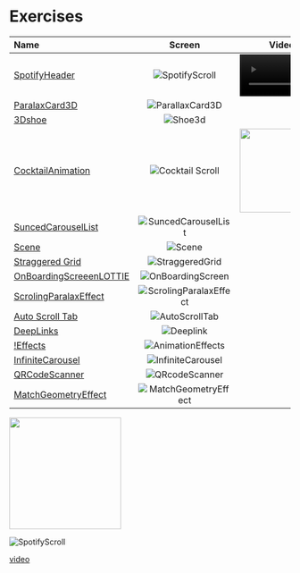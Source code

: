 # Exercises


| Name | Screen |  Video |
| :---------------------------------------------------- | :----------------------------------------------------------------------:| -------------------------------------- |
|[SpotifyHeader](https://github.com/GU1984/SwiftUI/tree/main/Exercises/SpotifyHeader)|![SpotifyScroll](https://user-images.githubusercontent.com/45098537/229798663-add460db-bfd6-4051-913d-a058d27c91d4.jpg)| <video src="https://user-images.githubusercontent.com/45098537/229730961-a89655ea-796a-4e2a-8901-867c8b81ff28.mp4" width="150" />|
|[ParalaxCard3D](https://github.com/GU1984/SwiftUI/tree/main/Exercises/ParalaxCard3D)| ![ParallaxCard3D](https://user-images.githubusercontent.com/45098537/229796993-c6553dae-8c09-468a-8fc1-dd3a3e59435b.jpg)| |
|[3Dshoe](https://github.com/GU1984/SwiftUI/tree/main/Exercises/Shoe3D)|![Shoe3d](https://user-images.githubusercontent.com/45098537/231418689-af0a324f-7448-400b-b876-f2a1d0b0503b.png)| |
|[CocktailAnimation](https://github.com/GU1984/SwiftUI/tree/main/Exercises/CocktailDrinkAnimation)|![Cocktail Scroll](https://user-images.githubusercontent.com/45098537/233977616-7175975c-15ea-4432-baa7-8d540fc54fba.png)| <img src="https://user-images.githubusercontent.com/45098537/233977917-230215eb-25e8-44e4-b17c-b423283b2ee3.mp4" width="150">|
|[SuncedCarouselList](https://github.com/GU1984/SwiftUI/tree/main/Exercises/SuncedCarouselList)| ![SuncedCarouselList](https://user-images.githubusercontent.com/45098537/230050877-b0c8c8e0-f945-4dbc-8f1e-9e3243f38b2b.png)| |
|[Scene](https://github.com/GU1984/SwiftUI/tree/main/Exercises/Scene) | ![Scene](https://user-images.githubusercontent.com/45098537/230594343-8fd8ac67-66c8-48c7-bea3-c4f6cb7c6caf.png)| |
|[Straggered Grid](https://github.com/GU1984/SwiftUI/tree/main/Exercises/StrageredGrid) |![StraggeredGrid](https://user-images.githubusercontent.com/45098537/230594395-0e2df05b-0be3-47e1-b006-536e3b02a65a.png)| |
|[OnBoardingScreeenLOTTIE](https://github.com/GU1984/SwiftUI/tree/main/Exercises/OnboardingScreen)|![OnBoardingScreen](https://user-images.githubusercontent.com/45098537/230077044-0c0a2791-b4f2-42a4-8a07-21e6382c8abf.png)| |
|[ScrolingParalaxEffect](https://github.com/GU1984/SwiftUI/new/main/Exercises/ScrollingParallaxEffect)| ![ScrolingParalaxEffect](https://user-images.githubusercontent.com/45098537/230051169-a0128d32-1fd6-42ab-85e1-60365e261746.png)| |
|[Auto Scroll Tab](https://github.com/GU1984/SwiftUI/tree/main/Exercises/AutoScrollTab)| ![AutoScrollTab](https://user-images.githubusercontent.com/45098537/230054778-d599f743-bc44-41e5-98c2-e7c2656d2768.png)|
|[DeepLinks](https://github.com/GU1984/SwiftUI/tree/main/Exercises/Deeplinks)|![Deeplink](https://user-images.githubusercontent.com/45098537/230911178-bcf527fd-bf0b-415a-951d-5521bfac1e11.png)| |
|[!Effects](https://github.com/GU1984/SwiftUI/tree/main/Exercises/EffectAnimation)|![AnimationEffects](https://user-images.githubusercontent.com/45098537/234532492-2f590271-5ed3-405c-a182-0443a6346834.png)| |
|[InfiniteCarousel](https://github.com/GU1984/SwiftUI/tree/main/Exercises/Infinite%20Carousel)|![InfiniteCarousel](https://user-images.githubusercontent.com/45098537/230911271-f4bb040c-db54-49b2-bdb8-9cda8f6eaad7.png)| |
|[QRCodeScanner](https://github.com/GU1984/SwiftUI/tree/main/Exercises/QRCodeScanner)|![QRcodeScanner](https://user-images.githubusercontent.com/45098537/230911496-5bf425a9-2a35-4ed0-a5b3-9ec2c933b5c7.PNG)| |
|[MatchGeometryEffect](https://github.com/GU1984/SwiftUI/tree/main/Exercises/MatchGeometryEffect)|![MatchGeometryEffect](https://user-images.githubusercontent.com/45098537/234760075-db4631a1-15e2-4ce4-871f-4107832e57bd.png)| |



<img src="https://user-images.githubusercontent.com/45098537/229730961-a89655ea-796a-4e2a-8901-867c8b81ff28.mp4" width="200">



![SpotifyScroll](https://user-images.githubusercontent.com/45098537/229798663-add460db-bfd6-4051-913d-a058d27c91d4.jpg)


[video](https://user-images.githubusercontent.com/45098537/229730961-a89655ea-796a-4e2a-8901-867c8b81ff28.mp4)
